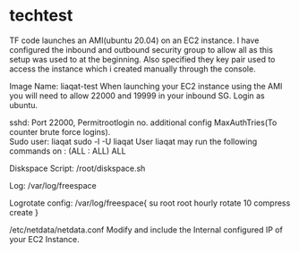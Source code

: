 # techtest

TF code launches an AMI(ubuntu 20.04) on an EC2 instance. I have configured the inbound and outbound security group to allow all as this setup was used to at the beginning. Also specified they key pair used to access the instance which i created manually through the console.


Image Name: liaqat-test
When launching your EC2 instance using the AMI you will need to allow 22000 and 19999 in your inbound SG. Login as ubuntu. 

sshd: Port 22000, Permitrootlogin no. 
additional config MaxAuthTries(To counter brute force logins).  
Sudo user: liaqat
sudo -l -U liaqat
User liaqat may run the following commands on :
    (ALL : ALL) ALL

Diskspace Script: /root/diskspace.sh

Log: /var/log/freespace

Logrotate config:
/var/log/freespace{
    su root root
    hourly
    rotate 10
    compress
    create 
}

/etc/netdata/netdata.conf
Modify and include the Internal configured IP of your EC2 Instance. 

